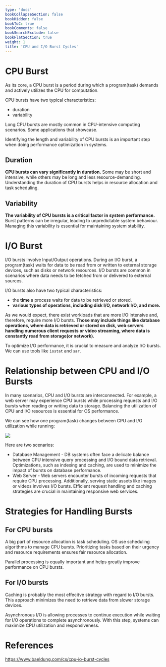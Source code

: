 ```yaml
---
type: 'docs'
bookCollapseSection: false
bookHidden: false
bookToC: true
bookComments: false
bookSearchExclude: false
bookFlatSection: true
weight: 1
title: 'CPU and I/O Burst Cycles'
---
```


# CPU Burst

As its core, a CPU burst is a period during which a program(task) demands and actively utilizes the CPU for computation.

CPU bursts have two typical characteristics: 
* duration
* variability

Long CPU bursts are mostly common in CPU-intensive computing scenarios. Some applications that showcase.

Identifying the length and variability of CPU bursts is an important step when doing performance optimization in systems.

## Duration

**CPU bursts can vary significantly in duration.** Some may be short and intensive, while others may be long and less resource-demanding. Understanding the duration of CPU bursts helps in resource allocation and task scheduling.

## Variability

**The variability of CPU bursts is a critical factor in system performance.** Burst patterns can be irregular, leading to unpredictable system behaviour. Managing this variability is essential for maintaining system stability.

# I/O Burst

I/O bursts involve Input/Output operations. During an I/O burst, a program(task) waits for data to be read from or written to external storage devices, such as disks or network resources. I/O bursts are common in scenarios where data needs to be fetched from or delivered to external sources.

I/O bursts also have two typical characteristics:
* the **time** a process waits for data to be retrieved or stored.
* **various types of operations, including disk I/O, network I/O, and more.**

As we would expect, there exist workloads that are more I/O intensive and, therefore, require more I/O bursts. **Those may include things like database operations, where data is retrieved or stored on disk, web servers handling numerous client requests or video streaming, where data is constantly read from storage(or network).**

To optimize I/O performance, it is crucial to measure and analyze I/O bursts. We can use tools like `iostat` and `sar`.

# Relationship between CPU and I/O Bursts

In many scenarios, CPU and I/O bursts are interconnected. For example, a web server may experience CPU bursts while processing requests and I/O bursts when reading or writing data to storage. Balancing the utilization of CPU and I/O resources is essential for OS performance.

We can see how one program(task) changes between CPU and I/O utilization while running:

![](/images/cpu_io_burst.png)

Here are two scenarios:

* Database Management - DB systems often face a delicate balance between CPU intensive query processing and I/O bound data retrieval. Optimizations, such as indexing and caching, are used to minimize the impact of bursts on database performance.
* Web Server - Web servers encounter bursts of incoming requests that require CPU processing. Additionally, serving static assets like images or videos involves I/O bursts. Efficient request handling and caching strategies are crucial in maintaining responsive web services.

# Strategies for Handling Bursts

## For CPU bursts

A big part of resource allocation is task scheduling. OS use scheduling algorithms to manage CPU bursts. Prioritizing tasks based on their urgency and resource requirements ensures fair resource allocation.

Parallel processing is equally important and helps greatly improve performance on CPU bursts.

## For I/O bursts

Caching is probably the most effecitve strategy with regard to I/O bursts. This approach minimizes the need to retrieve data from slower storage devices. 

Asynchronous I/O is allowing processes to continue execution while waiting for I/O operations to complete asynchronously. With this step, systems can maximize CPU utilization and responsiveness.

# References

https://www.baeldung.com/cs/cpu-io-burst-cycles
